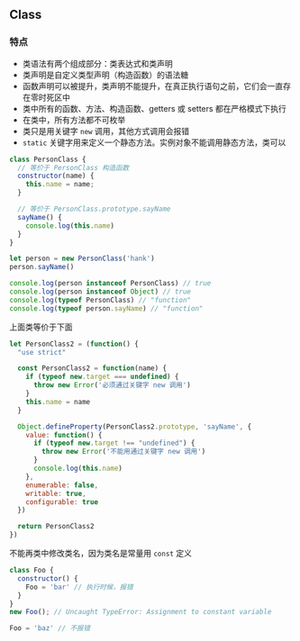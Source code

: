 ## Class

### 特点

- 类语法有两个组成部分：类表达式和类声明
- 类声明是自定义类型声明（构造函数）的语法糖
- 函数声明可以被提升，类声明不能提升，在真正执行语句之前，它们会一直存在零时死区中
- 类中所有的函数、方法、构造函数、getters 或 setters 都在严格模式下执行
- 在类中，所有方法都不可枚举
- 类只是用关键字 `new` 调用，其他方式调用会报错
- `static` 关键字用来定义一个静态方法。实例对象不能调用静态方法，类可以


```js
class PersonClass {
  // 等价于 PersonClass 构造函数
  constructor(name) {
    this.name = name;
  }

  // 等价于 PersonClass.prototype.sayName
  sayName() {
    console.log(this.name)
  }
}

let person = new PersonClass('hank')
person.sayName()

console.log(person instanceof PersonClass) // true
console.log(person instanceof Object) // true
console.log(typeof PersonClass) // "function"
console.log(typeof person.sayName) // "function"
```

上面类等价于下面
```js
let PersonClass2 = (function() {
  "use strict"

  const PersonClass2 = function(name) {
    if (typeof new.target === undefined) {
      throw new Error('必须通过关键字 new 调用')
    }
    this.name = name
  }

  Object.defineProperty(PersonClass2.prototype, 'sayName', {
    value: function() {
      if (typeof new.target !== "undefined") {
        throw new Error('不能用通过关键字 new 调用')
      }
      console.log(this.name)
    },
    enumerable: false,
    writable: true,
    configurable: true
  })

  return PersonClass2
})
```

不能再类中修改类名，因为类名是常量用 `const` 定义
```js
class Foo {
  constructor() {
    Foo = 'bar' // 执行时候，报错
  }
}
new Foo(); // Uncaught TypeError: Assignment to constant variable

Foo = 'baz' // 不报错
```